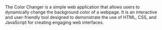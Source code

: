 The Color Changer is a simple web application that allows users to dynamically change the background color of a webpage. It is an interactive and user-friendly tool designed to demonstrate the use of HTML, CSS, and JavaScript for creating engaging web interfaces.
